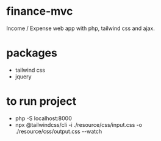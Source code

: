 # finance-mvc
Income / Expense web app with  php, tailwind css and ajax.

# packages
- tailwind css
- jquery

# to run project
- php -S localhost:8000
- npx @tailwindcss/cli -i ./resource/css/input.css -o ./resource/css/output.css --watch

